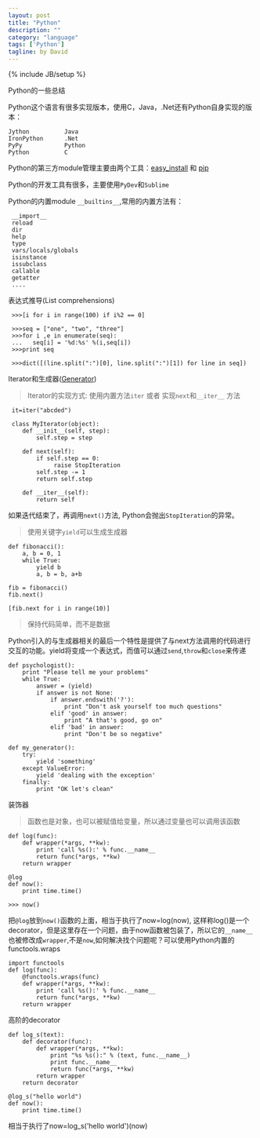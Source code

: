 ```yaml
---
layout: post
title: "Python"
description: ""
category: "language"
tags: ['Python']
tagline: by David
---
```

{% include JB/setup %}

Python的一些总结

<!--more-->

Python这个语言有很多实现版本，使用C，Java，.Net还有Python自身实现的版本：
    
    Jython          Java
    IronPython      .Net
    PyPy            Python
    Python          C  

Python的第三方module管理主要由两个工具：[easy_install](https://pypi.python.org/pypi/setuptools) 和 [pip](https://pypi.python.org/pypi/pip)

Python的开发工具有很多，主要使用`PyDev`和`Sublime`

Python的内置module `__builtins__`,常用的内置方法有：

     __import__
     reload
     dir
     help
     type
     vars/locals/globals
     isinstance
     issubclass
     callable
     getatter
     ....

表达式推导(List comprehensions)
     
     >>>[i for i in range(100) if i%2 == 0]
     
     >>>seq = ["one", "two", "three"]
     >>>for i ,e in enumerate(seq):
     ...   seq[i] = '%d:%s' %(i,seq[i])
     >>>print seq
      
     >>>dict([(line.split(":")[0], line.split(":")[1]) for line in seq])
     
 Iterator和生成器([Generator](https://docs.python.org/2/tutorial/classes.html#iterators))
     
 >Iterator的实现方式: 使用内置方法`iter` 或者 实现`next`和`__iter__` 方法
 
     it=iter("abcded")
     
     class MyIterator(object):
        def __init__(self, step):
            self.step = step
    
        def next(self):
            if self.step == 0:
                 raise StopIteration
            self.step -= 1
            return self.step
    
        def __iter__(self):
            return self

如果迭代结束了，再调用`next()`方法, Python会抛出`StopIteration`的异常。

>使用关键字`yield`可以生成生成器
    
    def fibonacci():
        a, b = 0, 1
        while True:
            yield b
            a, b = b, a+b
    
    fib = fibonacci()
    fib.next()
    
    [fib.next for i in range(10)]

> 保持代码简单，而不是数据

Python引入的与生成器相关的最后一个特性是提供了与next方法调用的代码进行交互的功能。yield将变成一个表达式，而值可以通过`send`,`throw`和`close`来传递

    def psychologist():
        print "Please tell me your problems"
        while True:
            answer = (yield)
            if answer is not None:
                if answer.endswith('?'):
                    print "Don't ask yourself too much questions"
                elif 'good' in answer:
                    print "A that's good, go on"
                elif 'bad' in answer:
                    print "Don't be so negative"
                    
    def my_generator():
        try:
            yield 'something'
        except ValueError:
            yield 'dealing with the exception'
        finally:
            print "OK let's clean"
     
装饰器

>函数也是对象，也可以被赋值给变量，所以通过变量也可以调用该函数

    def log(func):
        def wrapper(*args, **kw):
            print 'call %s():' % func.__name__
            return func(*args, **kw)
        return wrapper  
        
    @log
    def now():
        print time.time()
        
    >>> now()
    
把`@log`放到`now()`函数的上面，相当于执行了now=log(now), 这样称log()是一个decorator，但是这里存在一个问题，由于now函数被包装了，所以它的`__name__`也被修改成`wrapper`,不是`now`,如何解决找个问题呢？可以使用Python内置的functools.wraps
    
    import functools
    def log(func):
        @functools.wraps(func)
        def wrapper(*args, **kw):
            print 'call %s():' % func.__name__
            return func(*args, **kw)
        return wrapper  
        
高阶的decorator

    def log_s(text):
        def decorator(func):
            def wrapper(*args, **kw):
                print "%s %s():" % (text, func.__name__)
                print func.__name__
                return func(*args, **kw)
            return wrapper
        return decorator
    
    @log_s("hello world")
    def now():
        print time.time()
        
相当于执行了now=log_s('hello world')(now)




        
   
    

    


    
